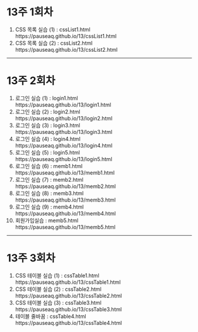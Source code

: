 <h1>13주 1회차</h1>
<ol>
  <li>CSS 목록 실습 (1) : cssList1.html
    <br>https://pauseaq.github.io/13/cssList1.html</li>
  <li>CSS 목록 실습 (2) : cssList2.html
    <br>https://pauseaq.github.io/13/cssList2.html</li>
</ol>

<hr>

<h1>13주 2회차</h1>
<ol>
  <li>로그인 실습 (1) : login1.html
    <br>https://pauseaq.github.io/13/login1.html</li>
  <li>로그인 실습 (2) : login2.html
    <br>https://pauseaq.github.io/13/login2.html</li>
  <li>로그인 실습 (3) : login3.html
    <br>https://pauseaq.github.io/13/login3.html</li>
  <li>로그인 실습 (4) : login4.html
    <br>https://pauseaq.github.io/13/login4.html</li>
  <li>로그인 실습 (5) : login5.html
    <br>https://pauseaq.github.io/13/login5.html</li>
  <li>로그인 실습 (6) : memb1.html
    <br>https://pauseaq.github.io/13/memb1.html</li>
  <li>로그인 실습 (7) : memb2.html
    <br>https://pauseaq.github.io/13/memb2.html</li>
  <li>로그인 실습 (8) : memb3.html
    <br>https://pauseaq.github.io/13/memb3.html</li>
  <li>로그인 실습 (9) : memb4.html
    <br>https://pauseaq.github.io/13/memb4.html</li>
  <li>회원가입실습 : memb5.html
    <br>https://pauseaq.github.io/13/memb5.html</li>  
</ol>

<hr>

<h1>13주 3회차</h1>
<ol>
  <li>CSS 테이블 실습 (1) : cssTable1.html
    <br>https://pauseaq.github.io/13/cssTable1.html</li>
  <li>CSS 테이블 실습 (2) : cssTable2.html
    <br>https://pauseaq.github.io/13/cssTable2.html</li>
  <li>CSS 테이블 실습 (3) : cssTable3.html
    <br>https://pauseaq.github.io/13/cssTable3.html</li>
  <li>테이블 줄바꿈 : cssTable4.html
    <br>https://pauseaq.github.io/13/cssTable4.html</li>
</ol>
